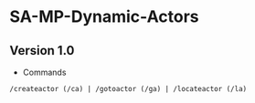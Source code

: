 # SA-MP-Dynamic-Actors

## Version 1.0

- Commands
```
/createactor (/ca) | /gotoactor (/ga) | /locateactor (/la)
```
